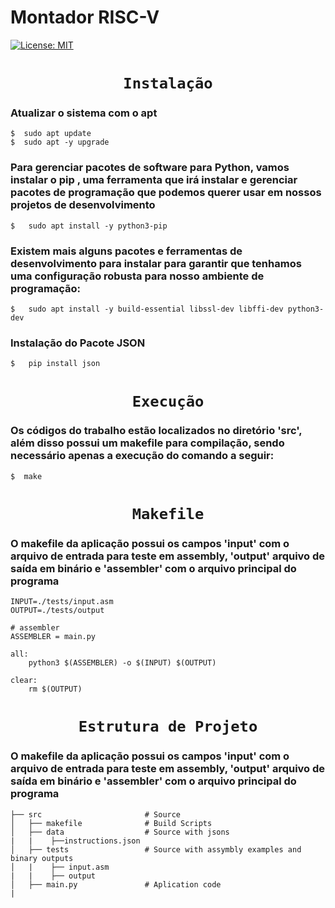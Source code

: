 <h1>Montador RISC-V</h1>  

[![License: MIT](https://img.shields.io/badge/License-MIT-blue.svg)](https://opensource.org/licenses/MIT) 


<code><h1 align="center">Instalação</h1></code>

### Atualizar o sistema com o apt

 
    $  sudo apt update
    $  sudo apt -y upgrade


### Para gerenciar pacotes de software para Python, vamos instalar o pip , uma ferramenta que irá instalar e gerenciar pacotes de programação que podemos querer usar em nossos projetos de desenvolvimento

    $   sudo apt install -y python3-pip


### Existem mais alguns pacotes e ferramentas de desenvolvimento para instalar para garantir que tenhamos uma configuração robusta para nosso ambiente de programação:

    $   sudo apt install -y build-essential libssl-dev libffi-dev python3-dev

### Instalação do Pacote JSON


    $   pip install json

<code><h1 align="center">Execução</h1></code>

### Os códigos do trabalho estão localizados no diretório 'src', além disso possui um makefile para compilação, sendo necessário apenas a execução do comando a seguir:

    $  make

<code><h1 align="center">Makefile</h1></code>

### O makefile da aplicação possui os campos 'input' com o arquivo de entrada para teste em assembly, 'output' arquivo de saída em binário e 'assembler' com o arquivo principal do programa  

    INPUT=./tests/input.asm
    OUTPUT=./tests/output

    # assembler
    ASSEMBLER = main.py

    all:
        python3 $(ASSEMBLER) -o $(INPUT) $(OUTPUT)

    clear:
        rm $(OUTPUT)

<code><h1 align="center">Estrutura de Projeto</h1></code>
### O makefile da aplicação possui os campos 'input' com o arquivo de entrada para teste em assembly, 'output' arquivo de saída em binário e 'assembler' com o arquivo principal do programa  

    ├── src                       # Source
    │   ├── makefile              # Build Scripts
    │   ├── data                  # Source with jsons
    |   |    ├──instructions.json                
    │   ├── tests                 # Source with assymbly examples and binary outputs
    │   |    ├── input.asm
    |   |    ├── output    
    │   ├── main.py               # Aplication code
    |